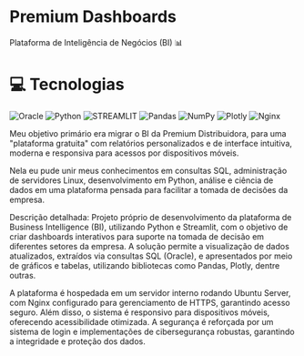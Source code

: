 # Premium Dashboards
Plataforma de Inteligência de Negócios (BI) 📊 



# 💻 Tecnologias
![Oracle](https://img.shields.io/badge/Oracle-F80000?style=for-the-badge&logo=oracle&logoColor=white) ![Python](https://img.shields.io/badge/python-3670A0?style=for-the-badge&logo=python&logoColor=ffdd54) ![STREAMLIT](https://img.shields.io/badge/streamlit-%23D42029.svg?style=for-the-badge&logo=streamlit&logoColor=white) ![Pandas](https://img.shields.io/badge/pandas-%23150458.svg?style=for-the-badge&logo=pandas&logoColor=white) ![NumPy](https://img.shields.io/badge/numpy-%23013243.svg?style=for-the-badge&logo=numpy&logoColor=white) ![Plotly](https://img.shields.io/badge/Plotly-%233F4F75.svg?style=for-the-badge&logo=plotly&logoColor=white) ![Nginx](https://img.shields.io/badge/nginx-%23009639.svg?style=for-the-badge&logo=nginx&logoColor=white)

Meu objetivo primário era migrar o BI da Premium Distribuidora, para uma "plataforma gratuita" com relatórios personalizados e de interface intuitiva, moderna e responsiva para acessos por dispositivos móveis.

Nela eu pude unir meus conhecimentos em consultas SQL, administração de servidores Linux, desenvolvimento em Python, análise e ciência de dados em uma plataforma pensada para facilitar a tomada de decisões da empresa.

Descrição detalhada:
Projeto próprio de desenvolvimento da plataforma de Business Intelligence (BI), utilizando Python e Streamlit, com o objetivo de criar dashboards interativos para suporte na tomada de decisão em diferentes setores da empresa. A solução permite a visualização de dados atualizados, extraídos via consultas SQL (Oracle), e apresentados por meio de gráficos e tabelas, utilizando bibliotecas como Pandas, Plotly, dentre outras.

A plataforma é hospedada em um servidor interno rodando Ubuntu Server, com Nginx configurado para gerenciamento de HTTPS, garantindo acesso seguro. Além disso, o sistema é responsivo para dispositivos móveis, oferecendo acessibilidade otimizada. A segurança é reforçada por um sistema de login e implementações de cibersegurança robustas, garantindo a integridade e proteção dos dados.